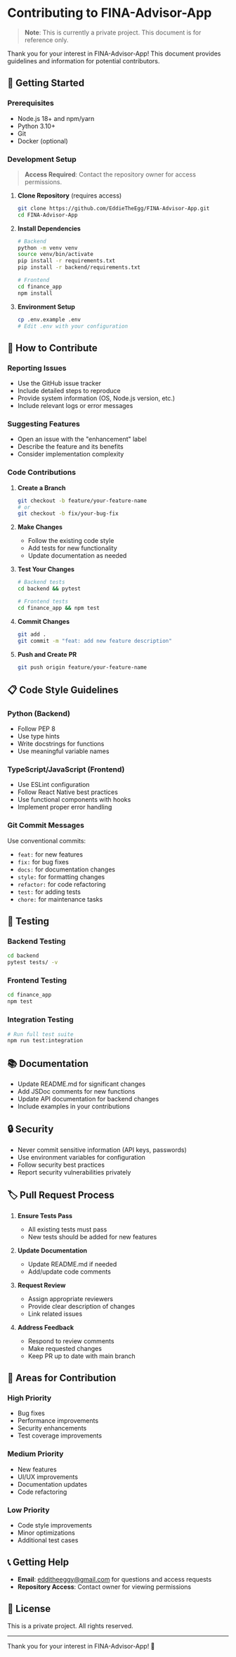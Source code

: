 # Contributing to FINA-Advisor-App

> **Note**: This is currently a private project. This document is for reference only.

Thank you for your interest in FINA-Advisor-App! This document provides guidelines and information for potential contributors.

## 🚀 Getting Started

### Prerequisites

- Node.js 18+ and npm/yarn
- Python 3.10+
- Git
- Docker (optional)

### Development Setup

> **Access Required**: Contact the repository owner for access permissions.

1. **Clone Repository** (requires access)
   ```bash
   git clone https://github.com/EddieTheEgg/FINA-Advisor-App.git
   cd FINA-Advisor-App
   ```

2. **Install Dependencies**
   ```bash
   # Backend
   python -m venv venv
   source venv/bin/activate
   pip install -r requirements.txt
   pip install -r backend/requirements.txt
   
   # Frontend
   cd finance_app
   npm install
   ```

3. **Environment Setup**
   ```bash
   cp .env.example .env
   # Edit .env with your configuration
   ```

## 📝 How to Contribute

### Reporting Issues

- Use the GitHub issue tracker
- Include detailed steps to reproduce
- Provide system information (OS, Node.js version, etc.)
- Include relevant logs or error messages

### Suggesting Features

- Open an issue with the "enhancement" label
- Describe the feature and its benefits
- Consider implementation complexity

### Code Contributions

1. **Create a Branch**
   ```bash
   git checkout -b feature/your-feature-name
   # or
   git checkout -b fix/your-bug-fix
   ```

2. **Make Changes**
   - Follow the existing code style
   - Add tests for new functionality
   - Update documentation as needed

3. **Test Your Changes**
   ```bash
   # Backend tests
   cd backend && pytest
   
   # Frontend tests
   cd finance_app && npm test
   ```

4. **Commit Changes**
   ```bash
   git add .
   git commit -m "feat: add new feature description"
   ```

5. **Push and Create PR**
   ```bash
   git push origin feature/your-feature-name
   ```

## 📋 Code Style Guidelines

### Python (Backend)
- Follow PEP 8
- Use type hints
- Write docstrings for functions
- Use meaningful variable names

### TypeScript/JavaScript (Frontend)
- Use ESLint configuration
- Follow React Native best practices
- Use functional components with hooks
- Implement proper error handling

### Git Commit Messages
Use conventional commits:
- `feat:` for new features
- `fix:` for bug fixes
- `docs:` for documentation changes
- `style:` for formatting changes
- `refactor:` for code refactoring
- `test:` for adding tests
- `chore:` for maintenance tasks

## 🧪 Testing

### Backend Testing
```bash
cd backend
pytest tests/ -v
```

### Frontend Testing
```bash
cd finance_app
npm test
```

### Integration Testing
```bash
# Run full test suite
npm run test:integration
```

## 📚 Documentation

- Update README.md for significant changes
- Add JSDoc comments for new functions
- Update API documentation for backend changes
- Include examples in your contributions

## 🔒 Security

- Never commit sensitive information (API keys, passwords)
- Use environment variables for configuration
- Follow security best practices
- Report security vulnerabilities privately

## 🏷️ Pull Request Process

1. **Ensure Tests Pass**
   - All existing tests must pass
   - New tests should be added for new features

2. **Update Documentation**
   - Update README.md if needed
   - Add/update code comments

3. **Request Review**
   - Assign appropriate reviewers
   - Provide clear description of changes
   - Link related issues

4. **Address Feedback**
   - Respond to review comments
   - Make requested changes
   - Keep PR up to date with main branch

## 🎯 Areas for Contribution

### High Priority
- Bug fixes
- Performance improvements
- Security enhancements
- Test coverage improvements

### Medium Priority
- New features
- UI/UX improvements
- Documentation updates
- Code refactoring

### Low Priority
- Code style improvements
- Minor optimizations
- Additional test cases

## 📞 Getting Help

- **Email**: edditheeggy@gmail.com for questions and access requests
- **Repository Access**: Contact owner for viewing permissions

## 📄 License

This is a private project. All rights reserved.

---

Thank you for your interest in FINA-Advisor-App! 🎉
